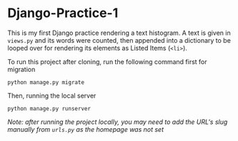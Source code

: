 # Django-Practice-1
This is my first Django practice rendering a text histogram. A text is given in ```views.py``` and its words were counted, then appended into a dictionary to be looped over for rendering its elements as Listed Items (```<li>```).

To run this project after cloning, run the following command first for migration
```
python manage.py migrate
```

Then, running the local server
```
python manage.py runserver
```

_Note: after running the project locally, you may need to add the URL's slug manually from ```urls.py``` as the homepage was not set_
